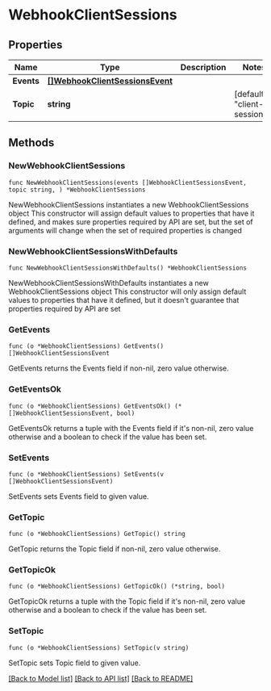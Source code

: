 # WebhookClientSessions

## Properties

Name | Type | Description | Notes
------------ | ------------- | ------------- | -------------
**Events** | [**[]WebhookClientSessionsEvent**](WebhookClientSessionsEvent.md) |  | 
**Topic** | **string** |  | [default to "client-sessions"]

## Methods

### NewWebhookClientSessions

`func NewWebhookClientSessions(events []WebhookClientSessionsEvent, topic string, ) *WebhookClientSessions`

NewWebhookClientSessions instantiates a new WebhookClientSessions object
This constructor will assign default values to properties that have it defined,
and makes sure properties required by API are set, but the set of arguments
will change when the set of required properties is changed

### NewWebhookClientSessionsWithDefaults

`func NewWebhookClientSessionsWithDefaults() *WebhookClientSessions`

NewWebhookClientSessionsWithDefaults instantiates a new WebhookClientSessions object
This constructor will only assign default values to properties that have it defined,
but it doesn't guarantee that properties required by API are set

### GetEvents

`func (o *WebhookClientSessions) GetEvents() []WebhookClientSessionsEvent`

GetEvents returns the Events field if non-nil, zero value otherwise.

### GetEventsOk

`func (o *WebhookClientSessions) GetEventsOk() (*[]WebhookClientSessionsEvent, bool)`

GetEventsOk returns a tuple with the Events field if it's non-nil, zero value otherwise
and a boolean to check if the value has been set.

### SetEvents

`func (o *WebhookClientSessions) SetEvents(v []WebhookClientSessionsEvent)`

SetEvents sets Events field to given value.


### GetTopic

`func (o *WebhookClientSessions) GetTopic() string`

GetTopic returns the Topic field if non-nil, zero value otherwise.

### GetTopicOk

`func (o *WebhookClientSessions) GetTopicOk() (*string, bool)`

GetTopicOk returns a tuple with the Topic field if it's non-nil, zero value otherwise
and a boolean to check if the value has been set.

### SetTopic

`func (o *WebhookClientSessions) SetTopic(v string)`

SetTopic sets Topic field to given value.



[[Back to Model list]](../README.md#documentation-for-models) [[Back to API list]](../README.md#documentation-for-api-endpoints) [[Back to README]](../README.md)


